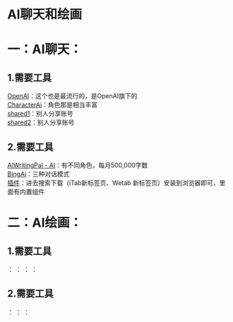 # AI聊天和绘画
# 一：AI聊天[]()：
## 1.需要工具
[OpenAI](https://openai.com/)：这个也是最流行的，是OpenAI旗下的  
[CharacterAi](https://beta.character.ai/)：角色那是相当丰富  
[shared1](https://chat-shared1.zhile.io/)：别人分享账号  
[shared2](https://chat-shared.zhile.io/)：别人分享账号  
## 2.需要工具
[AIWritingPal - AI](https://aiwritingpal.com/?ref=1ev196472024ef0f3a)：有不同角色，每月500,000字数  
[BingAi](https://github.com/adams549659584/go-proxy-bingai)：三种对话模式  
[插件](https://chrome.zzzmh.cn/#/index)：进去搜索下载（iTab新标签页、Wetab 新标签页）安装到浏览器即可，里面有内置组件  

# 二：AI绘画[]()：
## 1.需要工具
[]()：
[]()：
[]()：
[]()：
## 2.需要工具
[]()：
[]()：
[]()：



























